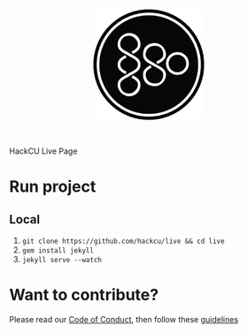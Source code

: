 
<br>
<p align="center">
  <img alt="HackCU IV" src="https://github.com/HackCU/splash-page/blob/master/img/hackcu_black.png" width="200"/>
</p>
<br>

HackCU Live Page

# Run project

## Local 

1. `git clone https://github.com/hackcu/live && cd live`
2. `gem install jekyll`
3. `jekyll serve --watch`

# Want to contribute?

Please read our [Code of Conduct](.github/CODE_OF_CONDUCT.md), then follow these [guidelines](.github/CONTRIBUTING.md)
